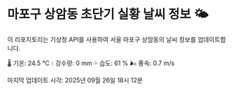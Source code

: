 
# 마포구 상암동 초단기 실황 날씨 정보 🌤️

이 리포지토리는 기상청 API를 사용하여 서울 마포구 상암동의 날씨 정보를 업데이트합니다. 

🌡️ 기온: 24.5 ℃
💧 강수량: 0 mm
💦 습도: 61 %
🌬️ 풍속: 0.7 m/s

마지막 업데이트 시각: 2025년 09월 26일 18시 12분    
